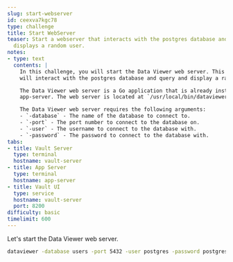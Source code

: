 ```yaml
---
slug: start-webserver
id: ceexva7kgc78
type: challenge
title: Start WebServer
teaser: Start a webserver that interacts with the postgres database and queries and
  displays a random user.
notes:
- type: text
  contents: |
    In this challenge, you will start the Data Viewer web server. This web server
    will interact with the postgres database and query and display a random user.

    The Data Viewer web server is a Go application that is already installed on the
    app-server. The web server is located at `/usr/local/bin/dataviewer`.

    The Data Viewer web server requires the following arguments:
    - `-database` - The name of the database to connect to.
    - `-port` - The port number to connect to the database on.
    - `-user` - The username to connect to the database with.
    - `-password` - The password to connect to the database with.
tabs:
- title: Vault Server
  type: terminal
  hostname: vault-server
- title: App Server
  type: terminal
  hostname: app-server
- title: Vault UI
  type: service
  hostname: vault-server
  port: 8200
difficulty: basic
timelimit: 600
---
```


Let's start the Data Viewer web server.

```bash
dataviewer -database users -port 5432 -user postgres -password postgres
```
